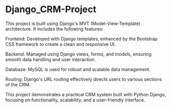 # Django_CRM-Project

This project is built using Django's MVT (Model-View-Template) architecture. It includes the following features:

Frontend: Developed with Django templates, enhanced by the Bootstrap CSS framework to create a clean and responsive UI.

Backend: Managed using Django views, forms, and models, ensuring smooth data handling and user interaction.

Database: MySQL is used for robust and scalable data management.

Routing: Django's URL routing effectively directs users to various sections of the CRM.

This project demonstrates a practical CRM system built with Python Django, focusing on functionality, scalability, and a user-friendly interface.
